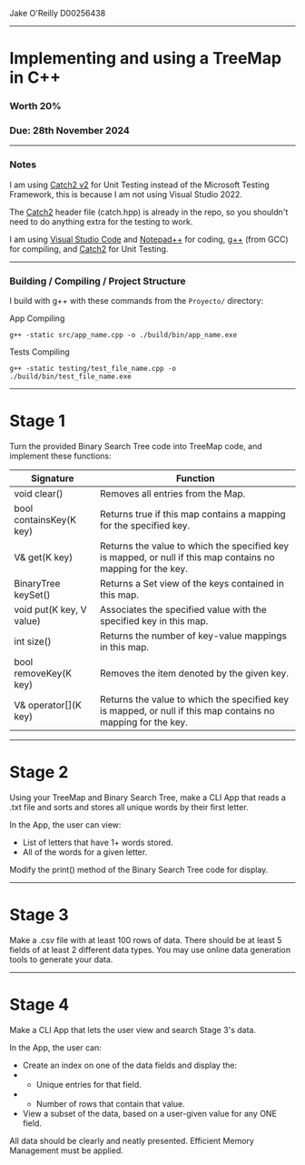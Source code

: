 Jake O'Reilly D00256438

---

# Implementing and using a TreeMap in C++

### Worth 20%

### Due: 28th November 2024

---

### Notes

I am using [Catch2 v2](https://github.com/catchorg/Catch2/blob/v2.x/single_include/catch2/catch.hpp) for Unit Testing instead of the Microsoft Testing Framework, this is because I am not using Visual Studio 2022.

The [Catch2](https://github.com/catchorg/Catch2/blob/v2.x/single_include/catch2/catch.hpp) header file (catch.hpp) is already in the repo, so you shouldn't need to do anything extra for the testing to work.

I am using [Visual Studio Code](https://code.visualstudio.com/) and [Notepad++](https://notepad-plus-plus.org/) for coding, [g++](https://gcc.gnu.org/) (from GCC) for compiling, and [Catch2](https://github.com/catchorg/Catch2/blob/v2.x/single_include/catch2/catch.hpp) for Unit Testing.

---

### Building / Compiling / Project Structure

I build with g++ with these commands from the ```Proyecto/``` directory:

App Compiling
```
g++ -static src/app_name.cpp -o ./build/bin/app_name.exe
```

Tests Compiling
```
g++ -static testing/test_file_name.cpp -o ./build/bin/test_file_name.exe
```

---

# Stage 1

Turn the provided Binary Search Tree code into TreeMap code, and implement these functions:

| Signature | Function |
| --- | --- |
| void clear() | Removes all entries from the Map. |
| bool containsKey(K key) | Returns true if this map contains a mapping for the specified key. |
| V& get(K key) | Returns the value to which the specified key is mapped, or null if this map contains no mapping for the key. |
| BinaryTree<K> keySet() | Returns a Set view of the keys contained in this map. |
| void put(K key, V value) | Associates the specified value with the specified key in this map. |
| int size() | Returns the number of key-value mappings in this map. |
| bool removeKey(K key) | Removes the item denoted by the given key. |
| V& operator\[\](K key) | Returns the value to which the specified key is mapped, or null if this map contains no mapping for the key. |

---

# Stage 2

Using your TreeMap and Binary Search Tree, make a CLI App that reads a .txt file and sorts and stores all unique words by their first letter.

In the App, the user can view:
- List of letters that have 1+ words stored.
- All of the words for a given letter.

Modify the print() method of the Binary Search Tree code for display.

---

# Stage 3

Make a .csv file with at least 100 rows of data. 
There should be at least 5 fields of at least 2 different data types. 
You may use online data generation tools to generate your data.

---

# Stage 4

Make a CLI App that lets the user view and search Stage 3's data.

In the App, the user can:
- Create an index on one of the data fields and display the: 
- - Unique entries for that field.
- - Number of rows that contain that value.
- View a subset of the data, based on a user-given value for any ONE field.

All data should be clearly and neatly presented.
Efficient Memory Management must be applied.